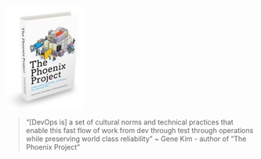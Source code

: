 
![](images/pheonix-project.jpg)

> “[DevOps is] a set of cultural norms and technical practices that enable this fast flow of work from dev through test through operations while preserving world class reliability” 
> ~ Gene Kim - author of “The Phoenix Project”
